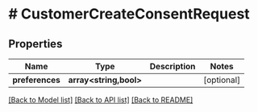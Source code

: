 # # CustomerCreateConsentRequest


## Properties 


Name | Type | Description | Notes
------------ | ------------- | ------------- | -------------
**preferences**| **array<string,bool>** |   | [optional]


[[Back to Model list]](../../README.md#models) [[Back to API list]](../../README.md#endpoints) [[Back to README]](../../README.md)

